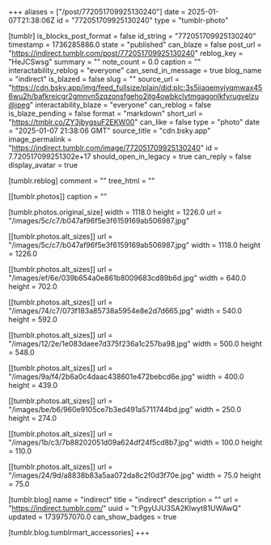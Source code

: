 +++
aliases = ["/post/772051709925130240"]
date = 2025-01-07T21:38:06Z
id = "772051709925130240"
type = "tumblr-photo"

[tumblr]
is_blocks_post_format = false
id_string = "772051709925130240"
timestamp = 1736285886.0
state = "published"
can_blaze = false
post_url = "https://indirect.tumblr.com/post/772051709925130240"
reblog_key = "HeJCSwsg"
summary = ""
note_count = 0.0
caption = ""
interactability_reblog = "everyone"
can_send_in_message = true
blog_name = "indirect"
is_blazed = false
slug = ""
source_url = "https://cdn.bsky.app/img/feed_fullsize/plain/did:plc:3s5iiaqemyjyqmwax456wu2h/bafkreicgr2gmnvn5zqzonsfgeho2jtg4owbkclvtmgagonlkfyrugvelzu@jpeg"
interactability_blaze = "everyone"
can_reblog = false
is_blaze_pending = false
format = "markdown"
short_url = "https://tmblr.co/ZY3jbygsuF2EKW00"
can_like = false
type = "photo"
date = "2025-01-07 21:38:06 GMT"
source_title = "cdn.bsky.app"
image_permalink = "https://indirect.tumblr.com/image/772051709925130240"
id = 7.720517099251302e+17
should_open_in_legacy = true
can_reply = false
display_avatar = true

[tumblr.reblog]
comment = ""
tree_html = ""

[[tumblr.photos]]
caption = ""

[tumblr.photos.original_size]
width = 1118.0
height = 1226.0
url = "/images/5c/c7/b047af96f5e3f6159169ab506987.jpg"

[[tumblr.photos.alt_sizes]]
url = "/images/5c/c7/b047af96f5e3f6159169ab506987.jpg"
width = 1118.0
height = 1226.0

[[tumblr.photos.alt_sizes]]
url = "/images/ef/6e/039b654a0e861b8009683cd89b6d.jpg"
width = 640.0
height = 702.0

[[tumblr.photos.alt_sizes]]
url = "/images/74/c7/073f183a85738a5954e8e2d7d665.jpg"
width = 540.0
height = 592.0

[[tumblr.photos.alt_sizes]]
url = "/images/12/2e/1e083daee7d375f236a1c257ba98.jpg"
width = 500.0
height = 548.0

[[tumblr.photos.alt_sizes]]
url = "/images/9a/f4/2b6a0c4daac438601e472bebcd6e.jpg"
width = 400.0
height = 439.0

[[tumblr.photos.alt_sizes]]
url = "/images/be/b6/960e9105ce7b3ed491a5711744bd.jpg"
width = 250.0
height = 274.0

[[tumblr.photos.alt_sizes]]
url = "/images/1b/c3/7b88202051d09a624df24f5cd8b7.jpg"
width = 100.0
height = 110.0

[[tumblr.photos.alt_sizes]]
url = "/images/24/9d/a8838b83a5aa072da8c2f0d3f70e.jpg"
width = 75.0
height = 75.0

[tumblr.blog]
name = "indirect"
title = "indirect"
description = ""
url = "https://indirect.tumblr.com/"
uuid = "t:PgyUJU3SA2Klwyt81UWAwQ"
updated = 1739757070.0
can_show_badges = true

[tumblr.blog.tumblrmart_accessories]
+++
